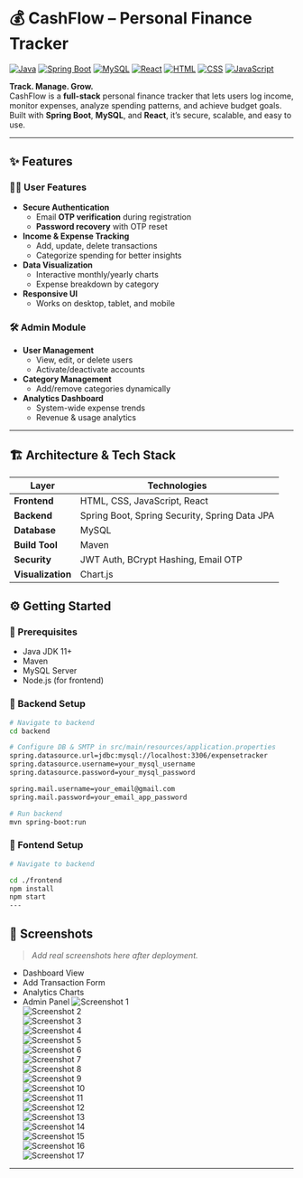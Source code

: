 # 💰 CashFlow – Personal Finance Tracker

[![Java](https://img.shields.io/badge/Java-orange)]()
[![Spring Boot](https://img.shields.io/badge/Spring%20Boot-brightgreen)]()
[![MySQL](https://img.shields.io/badge/MySQL-blue)]()
[![React](https://img.shields.io/badge/React-61DAFB)]()
[![HTML](https://img.shields.io/badge/HTML-orange)]()
[![CSS](https://img.shields.io/badge/CSS-blue)]()
[![JavaScript](https://img.shields.io/badge/JavaScript-yellow)]()



**Track. Manage. Grow.**  
CashFlow is a **full-stack** personal finance tracker that lets users log income, monitor expenses, analyze spending patterns, and achieve budget goals.  
Built with **Spring Boot**, **MySQL**, and **React**, it’s secure, scalable, and easy to use.

---

## ✨ Features

### 🧑‍💻 User Features
- **Secure Authentication**
    - Email **OTP verification** during registration
    - **Password recovery** with OTP reset
- **Income & Expense Tracking**
    - Add, update, delete transactions
    - Categorize spending for better insights
- **Data Visualization**
    - Interactive monthly/yearly charts
    - Expense breakdown by category
- **Responsive UI**
    - Works on desktop, tablet, and mobile

### 🛠 Admin Module
- **User Management**
    - View, edit, or delete users
    - Activate/deactivate accounts
- **Category Management**
    - Add/remove categories dynamically
- **Analytics Dashboard**
    - System-wide expense trends
    - Revenue & usage analytics

---

## 🏗 Architecture & Tech Stack

| Layer           | Technologies |
|-----------------|--------------|
| **Frontend**    | HTML, CSS, JavaScript, React |
| **Backend**     | Spring Boot, Spring Security, Spring Data JPA |
| **Database**    | MySQL |
| **Build Tool**  | Maven |
| **Security**    | JWT Auth, BCrypt Hashing, Email OTP |
| **Visualization** | Chart.js |


## ⚙️ Getting Started

### 📌 Prerequisites
- Java JDK 11+
- Maven
- MySQL Server
- Node.js (for frontend)

### 🚀 Backend Setup
```bash
# Navigate to backend
cd backend

# Configure DB & SMTP in src/main/resources/application.properties
spring.datasource.url=jdbc:mysql://localhost:3306/expensetracker
spring.datasource.username=your_mysql_username
spring.datasource.password=your_mysql_password

spring.mail.username=your_email@gmail.com
spring.mail.password=your_email_app_password

# Run backend
mvn spring-boot:run
 ```
### 🚀 Fontend Setup
```bash
# Navigate to backend

cd ./frontend
npm install
npm start
---
```
## 📸 Screenshots

> _Add real screenshots here after deployment._
- Dashboard View
- Add Transaction Form
- Analytics Charts
- Admin Panel
  ![Screenshot 1](frontend/SCREENSHOTS/Screenshot%202025-08-10%20140637.png)  
  ![Screenshot 2](frontend/SCREENSHOTS/Screenshot%202025-08-10%20140652.png)  
  ![Screenshot 3](frontend/SCREENSHOTS/Screenshot%202025-08-10%20140701.png)  
  ![Screenshot 4](frontend/SCREENSHOTS/Screenshot%202025-08-10%20140711.png)  
  ![Screenshot 5](frontend/SCREENSHOTS/Screenshot%202025-08-10%20140721.png)  
  ![Screenshot 6](frontend/SCREENSHOTS/Screenshot%202025-08-10%20140737.png)  
  ![Screenshot 7](frontend/SCREENSHOTS/Screenshot%202025-08-10%20140756.png)  
  ![Screenshot 8](frontend/SCREENSHOTS/Screenshot%202025-08-10%20140805.png)  
  ![Screenshot 9](frontend/SCREENSHOTS/Screenshot%202025-08-10%20140816.png)  
  ![Screenshot 10](frontend/SCREENSHOTS/Screenshot%202025-08-10%20140827.png)  
  ![Screenshot 11](frontend/SCREENSHOTS/Screenshot%202025-08-10%20140841.png)  
  ![Screenshot 12](frontend/SCREENSHOTS/Screenshot%202025-08-10%20140857.png)  
  ![Screenshot 13](frontend/SCREENSHOTS/Screenshot%202025-08-10%20140907.png)  
  ![Screenshot 14](frontend/SCREENSHOTS/Screenshot%202025-08-10%20140915.png)  
  ![Screenshot 15](frontend/SCREENSHOTS/Screenshot%202025-08-10%20140923.png)  
  ![Screenshot 16](frontend/SCREENSHOTS/Screenshot%202025-08-10%20140931.png)  
  ![Screenshot 17](frontend/SCREENSHOTS/Screenshot%202025-08-10%20140938.png)


---
